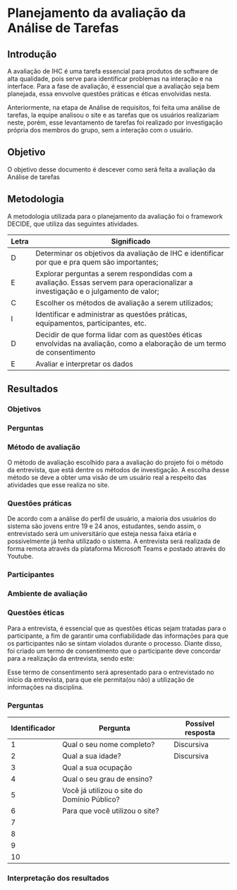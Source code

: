 # Planejamento da avaliação da Análise de Tarefas

## Introdução 
A avaliação de IHC é uma tarefa essencial para produtos de software de alta qualidade, pois serve para identificar problemas na interação e na interface. Para a fase de avaliação, é essencial que a avaliação seja bem planejada, essa envvolve questões práticas e éticas envolvidas nesta.

Anteriormente, na etapa de Análise de requisitos, foi feita uma análise de tarefas, la equipe analisou o site e as tarefas que os usuários realizariam neste, porém, esse levantamento de tarefas foi realizado por investigação própria dos membros do grupo, sem a interação com o usuário. 

## Objetivo
O objetivo desse documento é descever como será feita a avaliação da Análise de tarefas

## Metodologia 
A metodologia utilizada para o planejamento da avaliação foi o framework DECIDE, que utiliza das seguintes atividades. 

| Letra | Significado
| ----- | ----------- 
| D | Determinar os objetivos da avaliação de IHC e identificar por que e pra quem são importantes;
| E | Explorar perguntas a serem respondidas com a avaliação. Essas servem para operacionalizar a investigação e o julgamento de valor;
| C | Escolher os métodos de avaliação a serem utilizados;
| I| Identificar e administrar as questões práticas, equipamentos, participantes, etc.
| D | Decidir de que forma lidar com as questões éticas envolvidas na avaliação, como a elaboração de um termo de consentimento
| E | Avaliar e interpretar os dados 

## Resultados 

### Objetivos

### Perguntas
 
### Método de avaliação
O método de avaliação escolhido para a avaliação do projeto foi o método da entrevista, que está dentre os métodos de investigação. A escolha desse método se deve a obter uma visão de um usuário real a respeito das atividades que esse realiza no site.

### Questões práticas
De acordo com a análise do perfil de usuário, a maioria dos usuários do sistema são jovens entre 19 e 24 anos, estudantes, sendo assim, o entrevistado será um universitário que esteja nessa faixa etária e possivelmente já tenha utilizado o sistema.
A entrevista será realizada de forma remota através da plataforma Microsoft Teams e postado através do Youtube.

### Participantes

### Ambiente de avaliação

### Questões éticas
Para a entrevista, é essencial que as questões éticas sejam tratadas para o participante, a fim de garantir uma confiabilidade das informações para que os participantes não se sintam violados durante o processo.
Diante disso, foi criado um termo de consentimento que o participante deve concordar para a realização da entrevista, sendo este:




Esse termo de consentimento será apresentado para o entrevistado no início da entrevista, para que ele permita(ou não) a utilização de informações na disciplina.


### Perguntas
Identificador | Pergunta | Possível resposta
------------- | -------- | ----------------
1 | Qual o seu nome completo? |  Discursiva
2 | Qual a sua idade? | Discursiva
3 | Qual a sua ocupação | 
4 | Qual o seu grau de ensino? | 
5 | Você já utilizou o site do Domínio Público?
6 | Para que você utilizou o site?
7 | 
8 | 
9 | 
10 | 

### Interpretação dos resultados